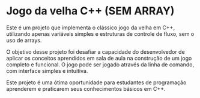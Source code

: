 # Jogo da velha C++ (SEM ARRAY)

Este é um projeto que implementa o clássico jogo da velha em C++, utilizando apenas variáveis simples e estruturas de controle de fluxo, sem o uso de arrays.

O objetivo desse projeto foi desafiar a capacidade do desenvolvedor de aplicar os conceitos aprendidos em sala de aula na construção de um jogo completo e funcional. O jogo pode ser jogado através da linha de comando, com interface simples e intuitiva.

Este projeto é uma ótima oportunidade para estudantes de programação aprenderem e praticarem seus conhecimentos básicos em C++. 

